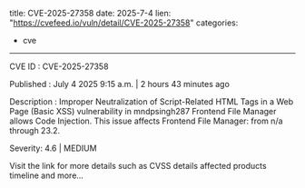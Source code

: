  
title: CVE-2025-27358
date: 2025-7-4
lien: "https://cvefeed.io/vuln/detail/CVE-2025-27358"
categories:
  - cve
---

CVE ID : CVE-2025-27358

Published :  July 4
2025
9:15 a.m. | 2 hours
43 minutes ago

Description : Improper Neutralization of Script-Related HTML Tags in a Web Page (Basic XSS) vulnerability in mndpsingh287 Frontend File Manager allows Code Injection. This issue affects Frontend File Manager: from n/a through 23.2.

Severity: 4.6 | MEDIUM

Visit the link for more details
such as CVSS details
affected products
timeline
and more...
